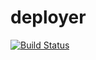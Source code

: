 deployer
========

[![Build Status](https://img.shields.io/travis/jsdir/deployer.svg?style=flat)](https://travis-ci.org/jsdir/deployer)
